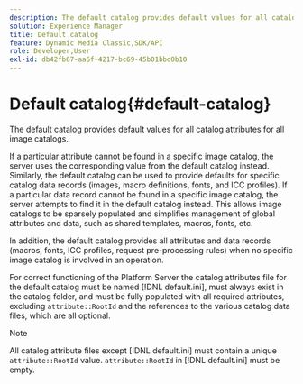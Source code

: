 ```yaml
---
description: The default catalog provides default values for all catalog attributes for all image catalogs.
solution: Experience Manager
title: Default catalog
feature: Dynamic Media Classic,SDK/API
role: Developer,User
exl-id: db42fb67-aa6f-4217-bc69-45b01bbd0b10
---
```

# Default catalog{#default-catalog}

The default catalog provides default values for all catalog attributes for all image catalogs.

If a particular attribute cannot be found in a specific image catalog, the server uses the corresponding value from the default catalog instead. Similarly, the default catalog can be used to provide defaults for specific catalog data records (images, macro definitions, fonts, and ICC profiles). If a particular data record cannot be found in a specific image catalog, the server attempts to find it in the default catalog instead. This allows image catalogs to be sparsely populated and simplifies management of global attributes and data, such as shared templates, macros, fonts, etc.

In addition, the default catalog provides all attributes and data records (macros, fonts, ICC profiles, request pre-processing rules) when no specific image catalog is involved in an operation.

For correct functioning of the Platform Server the catalog attributes file for the default catalog must be named [!DNL default.ini], must always exist in the catalog folder, and must be fully populated with all required attributes, excluding `attribute::RootId` and the references to the various catalog data files, which are all optional.

>[!NOTE]
>
>All catalog attribute files except [!DNL default.ini] must contain a unique `attribute::RootId` value. `attribute::RootId` in [!DNL default.ini] must be empty.
